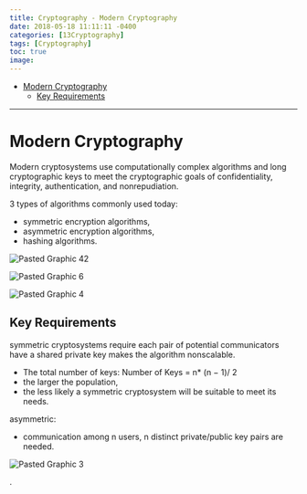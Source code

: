 ```yaml
---
title: Cryptography - Modern Cryptography
date: 2018-05-18 11:11:11 -0400
categories: [13Cryptography]
tags: [Cryptography]
toc: true
image:
---
```


- [Modern Cryptography](#modern-cryptography)
  - [Key Requirements](#key-requirements)


---



# Modern Cryptography


Modern cryptosystems use computationally complex algorithms and long cryptographic keys to meet the cryptographic goals of confidentiality, integrity, authentication, and nonrepudiation.


3 types of algorithms commonly used today:
- symmetric encryption algorithms,
- asymmetric encryption algorithms,
- hashing algorithms.

![Pasted Graphic 42](https://i.imgur.com/seB0L03.png)


![Pasted Graphic 6](https://i.imgur.com/eCDqNVI.png)

![Pasted Graphic 4](https://i.imgur.com/EnZVbt0.png)



## Key Requirements

symmetric cryptosystems require each pair of potential communicators have a shared private key makes the algorithm nonscalable.
- The total number of keys: Number of Keys = n* (n − 1)/ 2
- the larger the population,
- the less likely a symmetric cryptosystem will be suitable to meet its needs.


asymmetric:
- communication among n users, n distinct private/public key pairs are needed.

![Pasted Graphic 3](https://i.imgur.com/6ptBLji.png)




.

